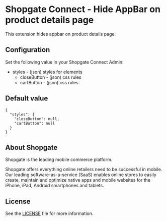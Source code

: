 # Shopgate Connect - Hide AppBar on product details page

This extension hides appbar on product details page.

## Configuration

Set the following value in your Shopgate Connect Admin:

* styles - (json) styles for elements
    * closeButton - (json) css rules
    * cartButton - (json) css rules

## Default value
```
{
  "styles": {
    "closeButton": null,
    "cartButton": null
  }
}
```


## About Shopgate

Shopgate is the leading mobile commerce platform.

Shopgate offers everything online retailers need to be successful in mobile. Our leading
software-as-a-service (SaaS) enables online stores to easily create, maintain and optimize native
apps and mobile websites for the iPhone, iPad, Android smartphones and tablets.
## License
See the [LICENSE](./LICENSE) file for more information.
